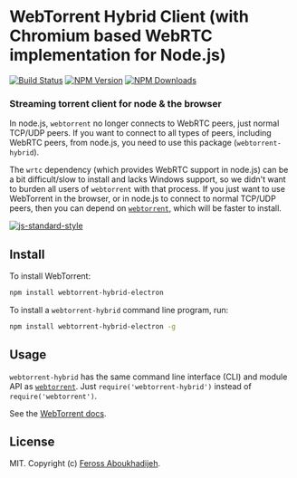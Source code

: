 # WebTorrent Hybrid Client (with Chromium based WebRTC implementation for Node.js)

[![Build Status][webtorrent-ti]][webtorrent-tu]
[![NPM Version][webtorrent-ni]][webtorrent-nu]
[![NPM Downloads][webtorrent-downloads-image]][webtorrent-downloads-url]

### Streaming torrent client for node & the browser

In node.js, `webtorrent` no longer connects to WebRTC peers, just normal TCP/UDP peers. If you want to connect to all types of peers, including WebRTC peers, from node.js, you need to use this package (`webtorrent-hybrid`).

The `wrtc` dependency (which provides WebRTC support in node.js) can be a bit difficult/slow to install and lacks Windows support, so we didn't want to burden all users of `webtorrent` with that process. If you just want to use WebTorrent in the browser, or in node.js to connect to normal TCP/UDP peers, then you can depend on [`webtorrent`](https://github.com/feross/webtorrent), which will be faster to install.

[![js-standard-style](https://cdn.rawgit.com/feross/standard/master/badge.svg)](https://github.com/feross/standard)

## Install

To install WebTorrent:

```bash
npm install webtorrent-hybrid-electron
```

To install a `webtorrent-hybrid` command line program, run:

```bash
npm install webtorrent-hybrid-electron -g
```

## Usage

`webtorrent-hybrid` has the same command line interface (CLI) and module API as
[`webtorrent`](https://github.com/feross/webtorrent). Just `require('webtorrent-hybrid')`
instead of `require('webtorrent')`.

See the [WebTorrent docs](https://github.com/feross/webtorrent).

## License

MIT. Copyright (c) [Feross Aboukhadijeh](http://feross.org).

[webtorrent]: https://github.com/h2non/webtorrent-hybrid-electron
[webtorrent-ti]: https://img.shields.io/travis/feross/webtorrent-hybrid.svg?style=flat
[webtorrent-tu]: https://travis-ci.org/feross/webtorrent-hybrid
[webtorrent-ni]: https://img.shields.io/npm/v/webtorrent-hybrid-electron.svg?style=flat
[webtorrent-nu]: https://npmjs.org/package/webtorrent-hybrid-electron
[webtorrent-downloads-image]: https://img.shields.io/npm/dm/webtorrent-hybrid.svg?style=flat
[webtorrent-downloads-url]: https://npmjs.org/package/webtorrent-hybrid-electron
[webtorrent-gratipay-image]: https://img.shields.io/gratipay/feross.svg?style=flat
[webtorrent-gratipay-url]: https://gratipay.com/h2non/
[webtorrent-sauce-image]: https://saucelabs.com/browser-matrix/webtorrent-hybrid.svg
[webtorrent-sauce-url]: https://saucelabs.com/u/webtorrent-hybrid
